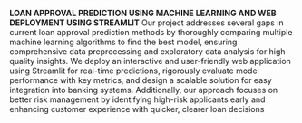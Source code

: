 **LOAN APPROVAL PREDICTION USING MACHINE LEARNING AND WEB DEPLOYMENT USING STREAMLIT**
Our project addresses several gaps in current loan approval prediction methods by thoroughly comparing multiple machine learning algorithms to find the best model, ensuring comprehensive data preprocessing and exploratory data analysis for high-quality insights. We deploy an interactive and user-friendly web application using Streamlit for real-time predictions, rigorously evaluate model performance with key metrics, and design a scalable solution for easy integration into banking systems. Additionally, our approach focuses on better risk management by identifying high-risk applicants early and enhancing customer experience with quicker, clearer loan decisions
